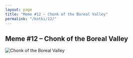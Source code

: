 ```yaml
---
layout: page
title: "Meme #12 – Chonk of the Boreal Valley"
permalink: "/kotki/12/"
---
```


## Meme #12 – Chonk of the Boreal Valley

![Chonk of the Boreal Valley](https://i.chzbgr.com/full/10441185280/h33343FFE/chonk-boreal-valley)

